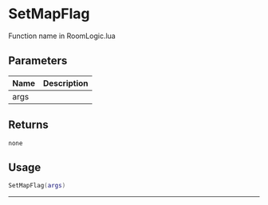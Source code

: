# SetMapFlag

Function name in RoomLogic.lua

## Parameters

| Name | Description |
| ---- | ----------- |
| args |             |

## Returns

`none`

## Usage

```lua
SetMapFlag(args)
```

---
